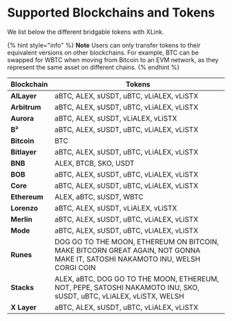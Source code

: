 # Supported Blockchains and Tokens 

We list below the different bridgable tokens with XLink. 

{% hint style="info" %}
**Note** Users can only transfer tokens to their equivalent versions on other blockchains. For example, BTC can be swapped for WBTC when moving from Bitcoin to an EVM network, as they represent the same asset on different chains.
{% endhint %}

| **Blockchain**   | **Tokens**                                                                |
|------------------|---------------------------------------------------------------------------|
| **AILayer**      | aBTC, ALEX, sUSDT, uBTC, vLiALEX, vLiSTX                                  |
| **Arbitrum**     | aBTC, ALEX, sUSDT, uBTC, vLiALEX, vLiSTX                                  |
| **Aurora**       | aBTC, ALEX, sUSDT, vLiALEX, vLiSTX                                  |
| **B²**           | aBTC, ALEX, sUSDT, uBTC, vLiALEX, vLiSTX                                  |
| **Bitcoin**      | BTC                                                                       |
| **Bitlayer**     | aBTC, ALEX, sUSDT, uBTC, vLiALEX, vLiSTX                                  |
| **BNB**          | ALEX, BTCB, SKO, USDT                                               |
| **BOB**          | aBTC, ALEX, sUSDT, uBTC, vLiALEX, vLiSTX                                  |
| **Core**         | aBTC, ALEX, sUSDT, uBTC, vLiALEX, vLiSTX                                  |
| **Ethereum**     | ALEX, aBTC, sUSDT, WBTC                                                   |
| **Lorenzo**      | aBTC, ALEX, sUSDT, vLiALEX, vLiSTX                                        |
| **Merlin**       | aBTC, ALEX, sUSDT, uBTC, vLiALEX, vLiSTX                                  |
| **Mode**         | aBTC, ALEX, sUSDT, uBTC, vLiALEX, vLiSTX                                  |
| **Runes**        | DOG GO TO THE MOON, ETHEREUM ON BITCOIN, MAKE BITCORN GREAT AGAIN, NOT GONNA MAKE IT, SATOSHI NAKAMOTO INU, WELSH CORGI COIN     |
| **Stacks**       | ALEX, aBTC, DOG GO TO THE MOON, ETHEREUM, NOT, PEPE, SATOSHI NAKAMOTO INU, SKO, sUSDT, uBTC, vLiALEX, vLiSTX, WELSH               |
| **X Layer**      | aBTC, ALEX, sUSDT, uBTC, vLiALEX, vLiSTX                                  |


